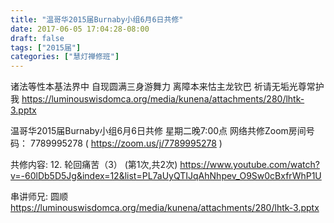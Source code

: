 ```yaml
---
title: "温哥华2015届Burnaby小组6月6日共修"
date: 2017-06-05 17:04:28-08:00
draft: false
tags: ["2015届"]
categories: ["慧灯禅修班"]
---
```

诸法等性本基法界中  自现圆满三身游舞力
离障本来怙主龙钦巴  祈请无垢光尊常护我
 https://luminouswisdomca.org/media/kunena/attachments/280/lhtk-3.pptx

温哥华2015届Burnaby小组6月6日共修
星期二晚7:00点
网络共修Zoom房间号码： 7789995278 ( https://zoom.us/j/7789995278 )

共修内容:
12. 轮回痛苦（3） (第1次,共2次)
https://www.youtube.com/watch?v=-60lDb5D5Jg&index=12&list=PL7aUyQTIJqAhNhpev_O9Sw0cBxfrWhP1U

串讲师兄:  圆顺
 https://luminouswisdomca.org/media/kunena/attachments/280/lhtk-3.pptx
